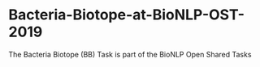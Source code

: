 # Bacteria-Biotope-at-BioNLP-OST-2019
The Bacteria Biotope (BB) Task is part of the BioNLP Open Shared Tasks 

